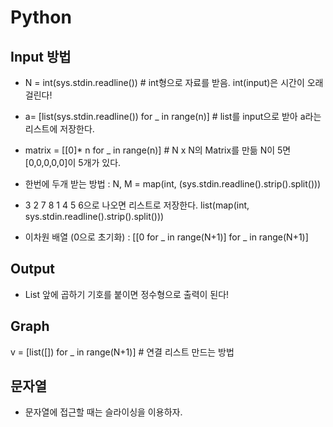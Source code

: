 # Python  

## Input 방법
- N = int(sys.stdin.readline()) # int형으로 자료를 받음. int(input)은 시간이 오래 걸린다!  
- a= [list(sys.stdin.readline()) for _ in range(n)] # list를 input으로 받아 a라는 리스트에 저장한다.

- matrix = [[0]* n for _ in range(n)]  # N x N의 Matrix를 만듦 N이 5면 [0,0,0,0,0]이 5개가 있다.  
- 한번에 두개 받는 방법 : N, M = map(int, (sys.stdin.readline().strip().split()))  
- 3 2 7 8 1 4 5 6으로 나오면 리스트로 저장한다. list(map(int, sys.stdin.readline().strip().split()))  
- 이차원 배열 (0으로 초기화) : [[0 for _ in range(N+1)] for _ in range(N+1)]

## Output  
- List 앞에 곱하기 기호를 붙이면 정수형으로 출력이 된다!  

## Graph  
v = [list([]) for _ in range(N+1)] # 연결 리스트 만드는 방법


## 문자열  
- 문자열에 접근할 때는 슬라이싱을 이용하자.
